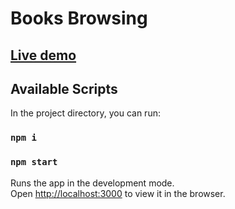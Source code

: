 # Books Browsing

## <a href="https://booksbrowsing.netlify.app/"> Live demo <a/>

## Available Scripts

In the project directory, you can run:

### `npm i`
### `npm start`

Runs the app in the development mode.\
Open [http://localhost:3000](http://localhost:3000) to view it in the browser.


